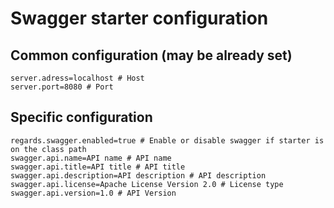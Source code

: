 # Swagger starter configuration

## Common configuration (may be already set)

```properties
server.adress=localhost # Host 
server.port=8080 # Port
```
## Specific configuration

```properties
regards.swagger.enabled=true # Enable or disable swagger if starter is on the class path
swagger.api.name=API name # API name
swagger.api.title=API title # API title
swagger.api.description=API description # API description
swagger.api.license=Apache License Version 2.0 # License type
swagger.api.version=1.0 # API Version
```